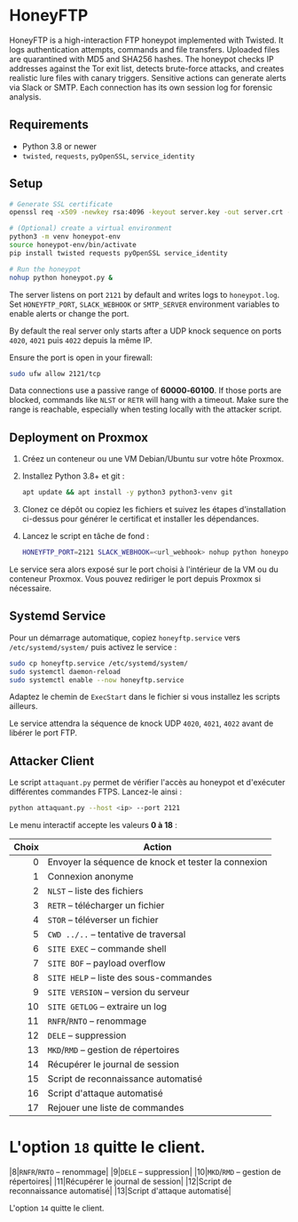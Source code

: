 # HoneyFTP

HoneyFTP is a high-interaction FTP honeypot implemented with Twisted. It logs
authentication attempts, commands and file transfers. Uploaded files are
quarantined with MD5 and SHA256 hashes. The honeypot checks IP addresses
against the Tor exit list, detects brute-force attacks, and creates realistic
lure files with canary triggers. Sensitive actions can generate alerts via
Slack or SMTP. Each connection has its own session log for forensic analysis.

## Requirements

- Python 3.8 or newer
- `twisted`, `requests`, `pyOpenSSL`, `service_identity`

## Setup

```bash
# Generate SSL certificate
openssl req -x509 -newkey rsa:4096 -keyout server.key -out server.crt -days 365 -nodes

# (Optional) create a virtual environment
python3 -m venv honeypot-env
source honeypot-env/bin/activate
pip install twisted requests pyOpenSSL service_identity

# Run the honeypot
nohup python honeypot.py &
```

The server listens on port `2121` by default and writes logs to `honeypot.log`.
Set `HONEYFTP_PORT`, `SLACK_WEBHOOK` or `SMTP_SERVER` environment variables to
enable alerts or change the port.

By default the real server only starts after a UDP knock sequence on ports
`4020`, `4021` puis `4022` depuis la même IP.

Ensure the port is open in your firewall:

```bash
sudo ufw allow 2121/tcp
```

Data connections use a passive range of **60000‑60100**. If those ports are
blocked, commands like `NLST` or `RETR` will hang with a timeout. Make sure the
range is reachable, especially when testing locally with the attacker script.

## Deployment on Proxmox

1. Créez un conteneur ou une VM Debian/Ubuntu sur votre hôte Proxmox.
2. Installez Python 3.8+ et git :

   ```bash
   apt update && apt install -y python3 python3-venv git
   ```

3. Clonez ce dépôt ou copiez les fichiers et suivez les étapes d'installation
   ci-dessus pour générer le certificat et installer les dépendances.
4. Lancez le script en tâche de fond :

   ```bash
   HONEYFTP_PORT=2121 SLACK_WEBHOOK=<url_webhook> nohup python honeypot.py &
   ```

Le service sera alors exposé sur le port choisi à l'intérieur de la VM ou du
conteneur Proxmox. Vous pouvez rediriger le port depuis Proxmox si nécessaire.

## Systemd Service

Pour un démarrage automatique, copiez `honeyftp.service` vers
`/etc/systemd/system/` puis activez le service :

```bash
sudo cp honeyftp.service /etc/systemd/system/
sudo systemctl daemon-reload
sudo systemctl enable --now honeyftp.service
```
Adaptez le chemin de `ExecStart` dans le fichier si vous installez les scripts
ailleurs.

Le service attendra la séquence de knock UDP `4020`, `4021`, `4022` avant de
libérer le port FTP.

## Attacker Client

Le script `attaquant.py` permet de vérifier l'accès au honeypot et d'exécuter
différentes commandes FTPS. Lancez-le ainsi :

```bash
python attaquant.py --host <ip> --port 2121
```

Le menu interactif accepte les valeurs **0 à 18** :


| Choix | Action |
|------:|--------|
|0|Envoyer la séquence de knock et tester la connexion|
|1|Connexion anonyme|
|2|`NLST` – liste des fichiers|
|3|`RETR` – télécharger un fichier|
|4|`STOR` – téléverser un fichier|
|5|`CWD ../..` – tentative de traversal|
|6|`SITE EXEC` – commande shell|
|7|`SITE BOF` – payload overflow|
|8|`SITE HELP` – liste des sous-commandes|
|9|`SITE VERSION` – version du serveur|
|10|`SITE GETLOG` – extraire un log|
|11|`RNFR`/`RNTO` – renommage|
|12|`DELE` – suppression|
|13|`MKD`/`RMD` – gestion de répertoires|
|14|Récupérer le journal de session|
|15|Script de reconnaissance automatisé|
|16|Script d'attaque automatisé|
|17|Rejouer une liste de commandes|

L'option `18` quitte le client.
=======
|8|`RNFR`/`RNTO` – renommage|
|9|`DELE` – suppression|
|10|`MKD`/`RMD` – gestion de répertoires|
|11|Récupérer le journal de session|
|12|Script de reconnaissance automatisé|
|13|Script d'attaque automatisé|

L'option `14` quitte le client.


